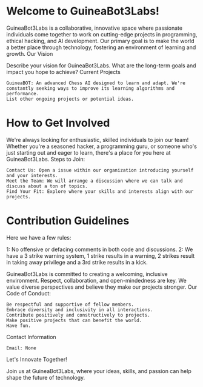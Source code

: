 # Welcome to GuineaBot3Labs!

GuineaBot3Labs is a collaborative, innovative space where passionate individuals come together to work on cutting-edge projects in programming, ethical hacking, and AI development. Our primary goal is to make the world a better place through technology, fostering an environment of learning and growth.
Our Vision

Describe your vision for GuineaBot3Labs. What are the long-term goals and impact you hope to achieve?
Current Projects

    GuineaBOT: An advanced Chess AI designed to learn and adapt. We're constantly seeking ways to improve its learning algorithms and performance.
    List other ongoing projects or potential ideas.

# How to Get Involved

We're always looking for enthusiastic, skilled individuals to join our team! Whether you're a seasoned hacker, a programming guru, or someone who's just starting out and eager to learn, there's a place for you here at GuineaBot3Labs.
Steps to Join:

    Contact Us: Open a issue within our organization introducing yourself and your interests.
    Meet the Team: We will arrange a discussion where we can talk and discuss about a ton of topics.
    Find Your Fit: Explore where your skills and interests align with our projects.

# Contribution Guidelines

Here we have a few rules:

1: No offensive or defacing comments in both code and discussions.
2: We have a 3 strike warning system, 1 strike results in a warning, 2 strikes result in taking away privilege and a 3rd strike results in a kick.

GuineaBot3Labs is committed to creating a welcoming, inclusive environment. Respect, collaboration, and open-mindedness are key. We value diverse perspectives and believe they make our projects stronger.
Our Code of Conduct:

    Be respectful and supportive of fellow members.
    Embrace diversity and inclusivity in all interactions.
    Contribute positively and constructively to projects.
    Make positive projects that can benefit the world.
    Have fun.

Contact Information

    Email: None

Let's Innovate Together!

Join us at GuineaBot3Labs, where your ideas, skills, and passion can help shape the future of technology.
